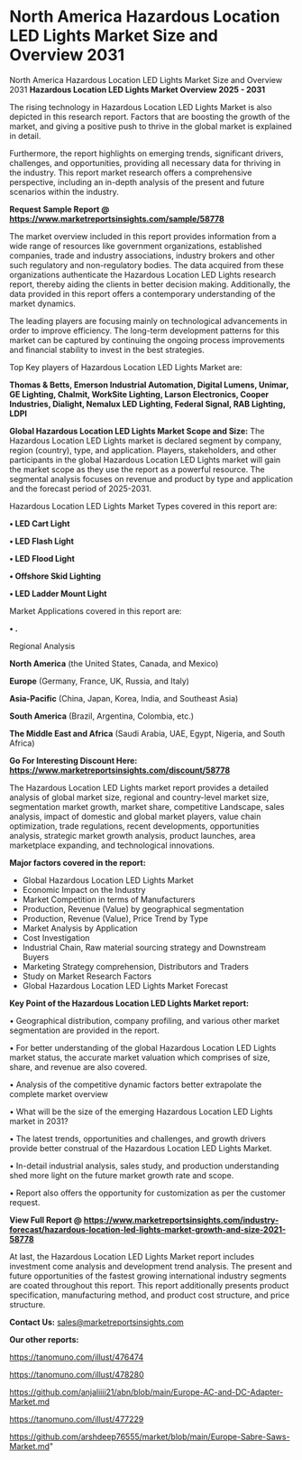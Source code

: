 # North America Hazardous Location LED Lights Market Size and Overview 2031
North America Hazardous Location LED Lights Market Size and Overview 2031
<Strong> Hazardous Location LED Lights Market Overview 2025 - 2031</strong>

The rising technology in Hazardous Location LED Lights Market is also depicted in this research report. Factors that are boosting the growth of the market, and giving a positive push to thrive in the global market is explained in detail.

Furthermore, the report highlights on emerging trends, significant drivers, challenges, and opportunities, providing all necessary data for thriving in the industry. This report market research offers a comprehensive perspective, including an in-depth analysis of the present and future scenarios within the industry.

<strong>Request Sample Report @ <a href=https://www.marketreportsinsights.com/sample/58778>https://www.marketreportsinsights.com/sample/58778</a></strong>

The market overview included in this report provides information from a wide range of resources like government organizations, established companies, trade and industry associations, industry brokers and other such regulatory and non-regulatory bodies. The data acquired from these organizations authenticate the Hazardous Location LED Lights research report, thereby aiding the clients in better decision making. Additionally, the data provided in this report offers a contemporary understanding of the market dynamics.

The leading players are focusing mainly on technological advancements in order to improve efficiency. The long-term development patterns for this market can be captured by continuing the ongoing process improvements and financial stability to invest in the best strategies.

Top Key players of Hazardous Location LED Lights Market are:

<strong>Thomas & Betts, Emerson Industrial Automation, Digital Lumens, Unimar, GE Lighting, Chalmit, WorkSite Lighting, Larson Electronics, Cooper Industries, Dialight, Nemalux LED Lighting, Federal Signal, RAB Lighting, LDPI</strong>

<strong><b>Global Hazardous Location LED Lights Market Scope and Size:</b></strong>
The Hazardous Location LED Lights market is declared segment by company, region (country), type, and application. Players, stakeholders, and other participants in the global Hazardous Location LED Lights market will gain the market scope as they use the report as a powerful resource. The segmental analysis focuses on revenue and product by type and application and the forecast period of 2025-2031.

Hazardous Location LED Lights Market Types covered in this report are:

<strong>• LED Cart Light

• LED Flash Light

• LED Flood Light

• Offshore Skid Lighting

• LED Ladder Mount Light</strong>

Market Applications covered in this report are:

<strong>• .</strong> 

Regional Analysis

<strong>North America</strong> (the United States, Canada, and Mexico)

<strong>Europe</strong> (Germany, France, UK, Russia, and Italy)

<strong>Asia-Pacific</strong> (China, Japan, Korea, India, and Southeast Asia)

<strong>South America</strong> (Brazil, Argentina, Colombia, etc.)

<strong>The Middle East and Africa</strong> (Saudi Arabia, UAE, Egypt, Nigeria, and South Africa)

<strong>Go For Interesting Discount Here: <a href=https://www.marketreportsinsights.com/discount/58778>https://www.marketreportsinsights.com/discount/58778</a></strong>

The Hazardous Location LED Lights market report provides a detailed analysis of global market size, regional and country-level market size, segmentation market growth, market share, competitive Landscape, sales analysis, impact of domestic and global market players, value chain optimization, trade regulations, recent developments, opportunities analysis, strategic market growth analysis, product launches, area marketplace expanding, and technological innovations.

<strong><b>Major factors covered in the report:</b></strong>
<ul>
  <li>Global Hazardous Location LED Lights Market </li>
  <li>Economic Impact on the Industry</li>
  <li>Market Competition in terms of Manufacturers</li>
  <li>Production, Revenue (Value) by geographical segmentation</li>
  <li>Production, Revenue (Value), Price Trend by Type</li>
  <li>Market Analysis by Application</li>
  <li>Cost Investigation</li>
  <li>Industrial Chain, Raw material sourcing strategy and Downstream Buyers</li>
  <li>Marketing Strategy comprehension, Distributors and Traders</li>
  <li>Study on Market Research Factors</li>
  <li>Global Hazardous Location LED Lights Market Forecast</li>
</ul>

<strong><b>Key Point of the Hazardous Location LED Lights Market report:</b></strong>

• Geographical distribution, company profiling, and various other market segmentation are provided in the report.

• For better understanding of the global Hazardous Location LED Lights market status, the accurate market valuation which comprises of size, share, and revenue are also covered.

• Analysis of the competitive dynamic factors better extrapolate the complete market overview

• What will be the size of the emerging Hazardous Location LED Lights market in 2031?

• The latest trends, opportunities and challenges, and growth drivers provide better construal of the Hazardous Location LED Lights Market.

• In-detail industrial analysis, sales study, and production understanding shed more light on the future market growth rate and scope.

• Report also offers the opportunity for customization as per the customer request.

<strong><b>View Full Report @ <a href=https://www.marketreportsinsights.com/industry-forecast/hazardous-location-led-lights-market-growth-and-size-2021-58778>https://www.marketreportsinsights.com/industry-forecast/hazardous-location-led-lights-market-growth-and-size-2021-58778</a></b></strong>


At last, the Hazardous Location LED Lights Market report includes investment come analysis and development trend analysis. The present and future opportunities of the fastest growing international industry segments are coated throughout this report. This report additionally presents product specification, manufacturing method, and product cost structure, and price structure.

<strong>Contact Us:</strong>
sales@marketreportsinsights.com

<strong>Our other reports:</strong>

<a href=https://tanomuno.com/illust/476474>https://tanomuno.com/illust/476474</a>

<a href=https://tanomuno.com/illust/478280>https://tanomuno.com/illust/478280</a>

<a href=https://github.com/anjaliiii21/abn/blob/main/Europe-AC-and-DC-Adapter-Market.md>https://github.com/anjaliiii21/abn/blob/main/Europe-AC-and-DC-Adapter-Market.md</a>

<a href=https://tanomuno.com/illust/477229>https://tanomuno.com/illust/477229</a>

<a href=https://github.com/arshdeep76555/market/blob/main/Europe-Sabre-Saws-Market.md>https://github.com/arshdeep76555/market/blob/main/Europe-Sabre-Saws-Market.md</a>"
